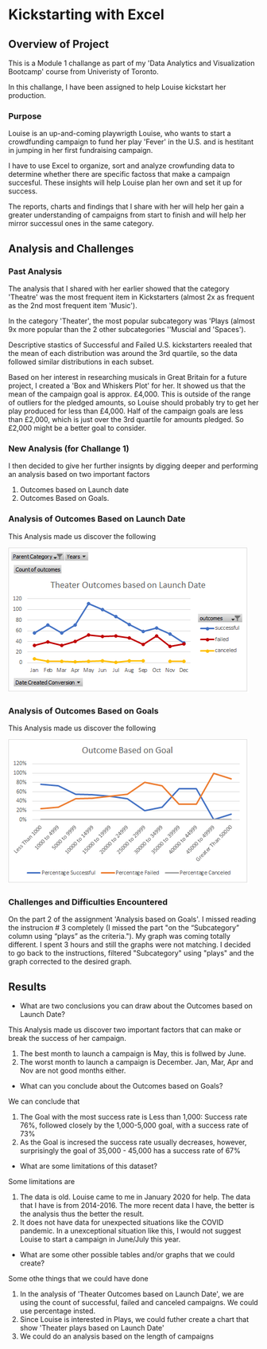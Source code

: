 # Kickstarting with Excel

## Overview of Project
This is a Module 1 challange as part of my 'Data Analytics and Visualization Bootcamp' course from Univeristy of Toronto.

In this challange, I have been assigned to help Louise kickstart her production.

### Purpose
Louise is an up-and-coming playwrigth Louise, who wants to start a crowdfunding campaign to fund her play 'Fever' in the U.S. and is hestitant in jumping in her first fundraising campaign. 

I have to use Excel to organize, sort and analyze crowfunding data to determine whether there are specific factoss that make a campaign succesful. These insights will help Louise plan her own and set it up for success. 

The reports, charts and findings that I share with her will help her gain a greater understanding of campaigns from start to finish and will help her mirror successul ones in the same category. 
## Analysis and Challenges

### Past Analysis 
The analysis that I shared with her earlier showed that the category 'Theatre' was the most frequent item in Kickstarters (almost 2x as frequent as the 2nd most frequent item 'Music'). 

In the category 'Theater', the most popular subcategory was 'Plays (almost 9x more popular than the 2 other subcategories ''Muscial and 'Spaces'). 

Descriptive stastics of Successful and Failed U.S. kickstarters reealed that the mean of each distribution was around the 3rd quartile, so the data followed similar distributions in each subset. 

Based on her interest in researching musicals in Great Britain for a future project, I created a 'Box and Whiskers Plot' for her. It showed us that the mean of the campaign goal is approx. £4,000. This is outside of the range of outliers for the pledged amounts, so Louise should probably try to get her play produced for less than £4,000. Half of the campaign goals are less than £2,000, which is just over the 3rd quartile for amounts pledged. So £2,000 might be a better goal to consider.

### New Analysis (for Challange 1)
I then decided to give her further insignts by digging deeper and performing an analysis based on two important factors
1) Outcomes based on Launch date 
2) Outcomes Based on Goals. 

### Analysis of Outcomes Based on Launch Date
This Analysis made us discover the following

![Outcomes_based_on_Launch_Date](./resources/Theater_Outcomes_vs_Launch.png)

### Analysis of Outcomes Based on Goals
This Analysis made us discover the following

![Outcomes_based_on_Launch_Date](./resources/Outcomes_vs_Goals.png)


### Challenges and Difficulties Encountered

On the part 2 of the assignment 'Analysis based on Goals'. I missed reading the instrucion # 3 completely (I missed the part "on the “Subcategory” column using “plays” as the criteria."). My graph was coming totally different. I spent 3 hours and still the graphs were not matching. I decided to go back to the instructions, filtered "Subcategory" using "plays" and the graph corrected to the desired graph.

## Results

- What are two conclusions you can draw about the Outcomes based on Launch Date?

This Analysis made us discover two important factors that can make or break the success of her campaign.
1) The best month to launch a campaign is May, this is follwed by June.
2) The worst month to launch a campaign is December. Jan, Mar, Apr and Nov are not good months either.

- What can you conclude about the Outcomes based on Goals?

We can conclude that
1) The Goal with the most success rate is Less than 1,000: Success rate 76%, followed closely by the 1,000-5,000 goal, with a success rate of 73%
2) As the Goal is incresed the success rate usually decreases, however, surprisingly the goal of 35,000 - 45,000 has a success rate of 67%

- What are some limitations of this dataset?

Some limitations are
1) The data is old. Louise came to me in January 2020 for help. The data that I have is from 2014-2016. The more recent data I have, the better is the analysis thus the better the result.
2) It does not have data for unexpected situations like the COVID pandemic. In a unexceptional situation like this, I would not suggest Louise to start a campaign in June/July this year.

- What are some other possible tables and/or graphs that we could create?

Some othe things that we could have done

1) In the analysis of 'Theater Outcomes based on Launch Date', we are using the count of successful, failed and canceled campaigns. We could use percentage insted. 
2) Since Louise is interested in Plays, we could futher create a chart that show 'Theater plays based on Launch Date'
3) We could do an analysis based on the length of campaigns

